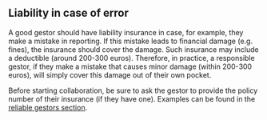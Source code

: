 ## Liability in case of error

A good gestor should have liability insurance in case, for example, they make a mistake in reporting. If this
mistake leads to financial damage (e.g. fines), the insurance should cover the damage. Such insurance may include a
deductible (around 200-300 euros). Therefore, in practice, a responsible gestor, if they make a mistake that causes
minor damage (within 200-300 euros), will simply cover this damage out of their own pocket.

Before starting collaboration, be sure to ask the gestor to provide the policy number of their insurance (if they have
one). Examples can be found in the [reliable gestors section](#reliable-gestors).
